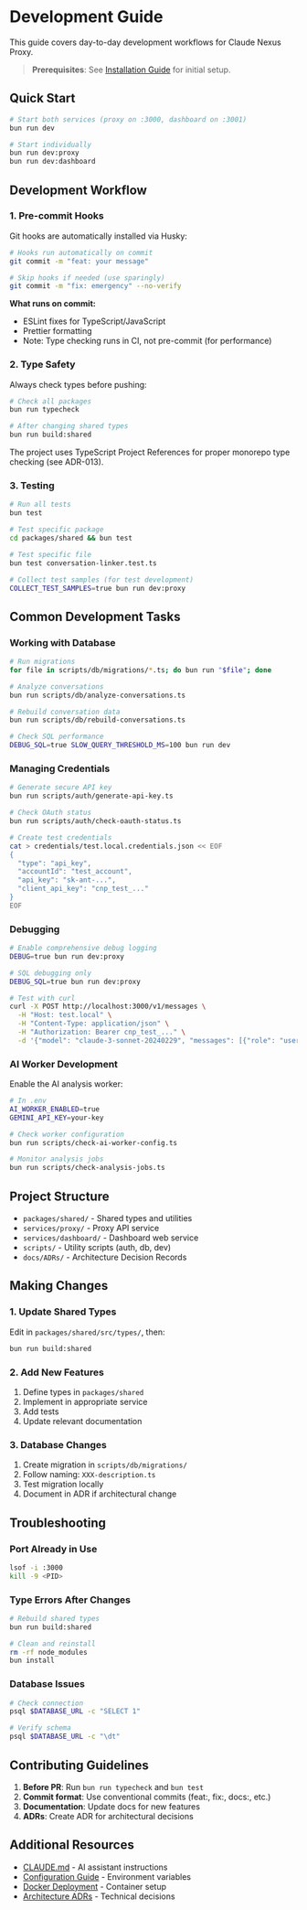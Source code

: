 # Development Guide

This guide covers day-to-day development workflows for Claude Nexus Proxy.

> **Prerequisites**: See [Installation Guide](./installation.md) for initial setup.

## Quick Start

```bash
# Start both services (proxy on :3000, dashboard on :3001)
bun run dev

# Start individually
bun run dev:proxy
bun run dev:dashboard
```

## Development Workflow

### 1. Pre-commit Hooks

Git hooks are automatically installed via Husky:

```bash
# Hooks run automatically on commit
git commit -m "feat: your message"

# Skip hooks if needed (use sparingly)
git commit -m "fix: emergency" --no-verify
```

**What runs on commit:**

- ESLint fixes for TypeScript/JavaScript
- Prettier formatting
- Note: Type checking runs in CI, not pre-commit (for performance)

### 2. Type Safety

Always check types before pushing:

```bash
# Check all packages
bun run typecheck

# After changing shared types
bun run build:shared
```

The project uses TypeScript Project References for proper monorepo type checking (see ADR-013).

### 3. Testing

```bash
# Run all tests
bun test

# Test specific package
cd packages/shared && bun test

# Test specific file
bun test conversation-linker.test.ts

# Collect test samples (for test development)
COLLECT_TEST_SAMPLES=true bun run dev:proxy
```

## Common Development Tasks

### Working with Database

```bash
# Run migrations
for file in scripts/db/migrations/*.ts; do bun run "$file"; done

# Analyze conversations
bun run scripts/db/analyze-conversations.ts

# Rebuild conversation data
bun run scripts/db/rebuild-conversations.ts

# Check SQL performance
DEBUG_SQL=true SLOW_QUERY_THRESHOLD_MS=100 bun run dev
```

### Managing Credentials

```bash
# Generate secure API key
bun run scripts/auth/generate-api-key.ts

# Check OAuth status
bun run scripts/auth/check-oauth-status.ts

# Create test credentials
cat > credentials/test.local.credentials.json << EOF
{
  "type": "api_key",
  "accountId": "test_account",
  "api_key": "sk-ant-...",
  "client_api_key": "cnp_test_..."
}
EOF
```

### Debugging

```bash
# Enable comprehensive debug logging
DEBUG=true bun run dev:proxy

# SQL debugging only
DEBUG_SQL=true bun run dev:proxy

# Test with curl
curl -X POST http://localhost:3000/v1/messages \
  -H "Host: test.local" \
  -H "Content-Type: application/json" \
  -H "Authorization: Bearer cnp_test_..." \
  -d '{"model": "claude-3-sonnet-20240229", "messages": [{"role": "user", "content": "Hello!"}]}'
```

### AI Worker Development

Enable the AI analysis worker:

```bash
# In .env
AI_WORKER_ENABLED=true
GEMINI_API_KEY=your-key

# Check worker configuration
bun run scripts/check-ai-worker-config.ts

# Monitor analysis jobs
bun run scripts/check-analysis-jobs.ts
```

## Project Structure

- `packages/shared/` - Shared types and utilities
- `services/proxy/` - Proxy API service
- `services/dashboard/` - Dashboard web service
- `scripts/` - Utility scripts (auth, db, dev)
- `docs/ADRs/` - Architecture Decision Records

## Making Changes

### 1. Update Shared Types

Edit in `packages/shared/src/types/`, then:

```bash
bun run build:shared
```

### 2. Add New Features

1. Define types in `packages/shared`
2. Implement in appropriate service
3. Add tests
4. Update relevant documentation

### 3. Database Changes

1. Create migration in `scripts/db/migrations/`
2. Follow naming: `XXX-description.ts`
3. Test migration locally
4. Document in ADR if architectural change

## Troubleshooting

### Port Already in Use

```bash
lsof -i :3000
kill -9 <PID>
```

### Type Errors After Changes

```bash
# Rebuild shared types
bun run build:shared

# Clean and reinstall
rm -rf node_modules
bun install
```

### Database Issues

```bash
# Check connection
psql $DATABASE_URL -c "SELECT 1"

# Verify schema
psql $DATABASE_URL -c "\dt"
```

## Contributing Guidelines

1. **Before PR**: Run `bun run typecheck` and `bun test`
2. **Commit format**: Use conventional commits (feat:, fix:, docs:, etc.)
3. **Documentation**: Update docs for new features
4. **ADRs**: Create ADR for architectural decisions

## Additional Resources

- [CLAUDE.md](../../CLAUDE.md) - AI assistant instructions
- [Configuration Guide](./configuration.md) - Environment variables
- [Docker Deployment](../03-Operations/deployment/docker.md) - Container setup
- [Architecture ADRs](../04-Architecture/ADRs/) - Technical decisions
